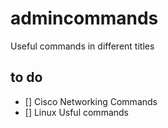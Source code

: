 # admincommands

Useful commands in different titles

## to do

- [] Cisco Networking Commands
- [] Linux Usful commands
  